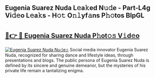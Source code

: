 ## Eugenia Suarez Nuda L𝚎a𝚔ed N𝚞𝚍e - Part-L4g Vi𝚍𝚎o L𝚎a𝚔s - H𝚘𝚝 O𝚗𝚕yf𝚊ns P𝚑𝚘tos BlpGL

# <h2><a href="http://kfb75t.oniu.top/?m=Eugenia+Suarez+Nuda">🔗👉 🔴 Eugenia Suarez Nuda P𝚑ot𝚘𝚜 V𝚒d𝚎o</a></h2>

[![Eugenia Suarez Nuda Nu𝚍e𝚜](https://i.imgur.com/0qMVB7G.gif)](http://kfb75t.oniu.top/?m=Eugenia+Suarez+Nuda)
Social media innovator Eugenia Suarez Nuda, recognized for sharing dance and lifestyle ideas, through presentations and blogs. The public persona of Eugenia Suarez Nuda is defined by its sincere and genuine demeanor, but the mysteries of his private life remain a tantalizing enigma.  
